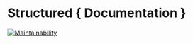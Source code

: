# Structured { Documentation }

[![Maintainability](https://api.codeclimate.com/v1/badges/87d83ed1108465efd21c/maintainability)](https://codeclimate.com/github/mutator-tech/project-scaffolder/maintainability)